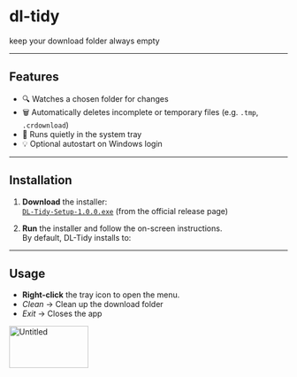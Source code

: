 # dl-tidy
keep your download folder always empty

---

## Features

- 🔍 Watches a chosen folder for changes  
- 🗑️ Automatically deletes incomplete or temporary files (e.g. `.tmp`, `.crdownload`)  
- 🧩 Runs quietly in the system tray  
- 💡 Optional autostart on Windows login  

---

## Installation

1. **Download** the installer:  
   [`DL-Tidy-Setup-1.0.0.exe`](#) (from the official release page)

2. **Run** the installer and follow the on-screen instructions.  
   By default, DL-Tidy installs to:

---
## Usage

- **Right-click** the tray icon to open the menu.  
- *Clean* → Clean up the download folder  
- *Exit* → Closes the app
<img width="143" height="76" alt="Untitled" src="https://github.com/user-attachments/assets/80b4c880-8edc-4dcb-9fd2-b4e6e691e7f6" />
